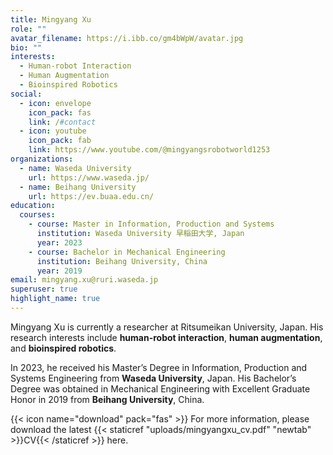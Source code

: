 ```yaml
---
title: Mingyang Xu
role: ""
avatar_filename: https://i.ibb.co/gm4bWpW/avatar.jpg
bio: ""
interests:
  - Human-robot Interaction
  - Human Augmentation
  - Bioinspired Robotics
social:
  - icon: envelope
    icon_pack: fas
    link: /#contact
  - icon: youtube
    icon_pack: fab
    link: https://www.youtube.com/@mingyangsrobotworld1253
organizations:
  - name: Waseda University
    url: https://www.waseda.jp/
  - name: Beihang University
    url: https://ev.buaa.edu.cn/
education:
  courses:
    - course: Master in Information, Production and Systems
      institution: Waseda University 早稲田大学, Japan
      year: 2023
    - course: Bachelor in Mechanical Engineering
      institution: Beihang University, China
      year: 2019
email: mingyang.xu@ruri.waseda.jp
superuser: true
highlight_name: true
---
```

Mingyang Xu is currently a researcher at Ritsumeikan University, Japan. His research interests include **human-robot interaction**, **human augmentation**, and **bioinspired robotics**. 

In 2023, he received his Master’s Degree in Information, Production and Systems Engineering from **Waseda University**, Japan. His Bachelor’s Degree was obtained in Mechanical Engineering with Excellent Graduate Honor in 2019 from **Beihang University**, China.

{{< icon name="download" pack="fas" >}} For more information, please download the latest {{< staticref "uploads/mingyangxu_cv.pdf" "newtab" >}}CV{{< /staticref >}} here.